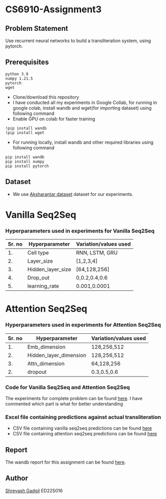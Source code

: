 # CS6910-Assignment3
## Problem Statement
Use recurrent neural networks to build a transliteration system, using pytorch.

## Prerequisites

```
python 3.9
numpy 1.21.5
pytorch
wget
```
 - Clone/download  this repository
 - I have conducted all my experiments in Google Collab, for running in google colab, install wandb and wget(for importing dataset) using following command 
 - Enable GPU on colab for faster training
 
  ``` 
  !pip install wandb 
  !pip install wget
  ```
 - For running locally, install wandb and other required libraries using following command  
  ``` 
  pip install wandb
  pip install numpy
  pip install pytorch
  ```

## Dataset
- We use [Aksharantar dataset](https://drive.google.com/file/d/1uRKU4as2NlS9i8sdLRS1e326vQRdhvfw/view) dataset for our experiments.

# Vanilla Seq2Seq
### Hyperparameters used in experiments for Vanilla Seq2Seq
|Sr. no| Hyperparameter| Variation/values used|
|------|---------------|-----------------|
|1.| Cell type | RNN, LSTM, GRU|
|2.| Layer_size| [1,2,3,4]|
|3.| Hidden_layer_size| [64,128,256]|
|4.| Drop_out| 0,0.2,0.4,0.6 |
|5.| learning_rate| 0.001,0.0001 |


# Attention Seq2Seq
### Hyperparameters used in experiments for Attention Seq2Seq
|Sr. no| Hyperparameter| Variation/values used|
|------|---------------|-----------------|
|1.| Emb_dimension| 128,256,512|
|2.| Hidden_layer_dimension| 128,256,512|
|3.| Attn_dimension| 64,128,256|
|2.| dropout|0.3,0.5,0.6|


###  Code for Vanilla Seq2Seq and Attention Seq2Seq

The experiments for complete problem can be found [here](https://github.com/Shreyash007/CS6910-Assignment3/blob/main/Assignment3.ipynb). I have commented which part is what for better understanding


###  Excel file containing predictions against actual transliteration
- CSV file containing vanilla seq2seq predictions can be found [here](https://github.com/Shreyash007/CS6910-Assignment3/blob/main/predictions_vanilla.csv) 
- CSV file containing attention seq2seq predictions can be found [here](https://github.com/Shreyash007/CS6910-Assignment3/blob/main/predictions_attention.csv)


## Report

The wandb report for this assignment can be found [here](https://wandb.ai/shreyashgadgil007/CS6910-Assignment3/reports/CS6910-Assignment-3--Vmlldzo0NDA5OTky).
## Author
[Shreyash Gadgil](https://github.com/Shreyash007)
ED22S016
